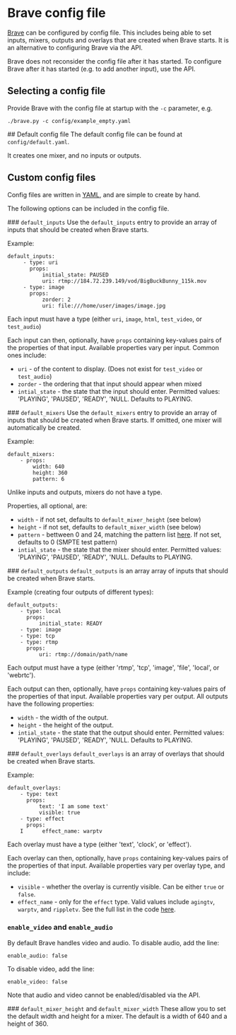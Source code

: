 # Brave config file
[Brave](../README.md) can be configured by config file.
This includes being able to set inputs, mixers, outputs and overlays that are created when Brave starts. It is an alternative to configuring Brave via the API.

Brave does not reconsider the config file after it has started. To configure Brave after it has started (e.g. to add another input), use the API.

## Selecting a config file
Provide Brave with the config file at startup with the `-c` parameter, e.g.

```
./brave.py -c config/example_empty.yaml
```

## Default config file
The default config file can be found at `config/default.yaml`.

It creates one mixer, and no inputs or outputs.

## Custom config files
Config files are written in [YAML](http://yaml.org/), and are simple to create by hand.

The following options can be included in the config file.

### `default_inputs`
Use the `default_inputs` entry to provide an array of inputs that should be created when Brave starts.

Example:

```
default_inputs:
     - type: uri
       props:
           initial_state: PAUSED
           uri: rtmp://184.72.239.149/vod/BigBuckBunny_115k.mov
     - type: image
       props:
           zorder: 2
           uri: file:///home/user/images/image.jpg
```

Each input must have a type (either `uri`, `image`, `html`, `test_video`, or `test_audio`)

Each input can then, optionally, have `props` containing key-values pairs of the properties of that input. Available properties vary per input. Common ones include:

* `uri` - of the content to display. (Does not exist for `test_video` or `test_audio`)
* `zorder` - the ordering that that input should appear when mixed
* `intial_state` - the state that the input should enter. Permitted values: 'PLAYING', 'PAUSED', 'READY', 'NULL. Defaults to PLAYING.


### `default_mixers`
Use the `default_mixers` entry to provide an array of inputs that should be created when Brave starts. If omitted, one mixer will automatically be created.


Example:

```
default_mixers:
    - props:
        width: 640
        height: 360
        pattern: 6	
```

Unlike inputs and outputs, mixers do not have a type.

Properties, all optional, are:

* `width` - if not set, defaults to `default_mixer_height` (see below)
* `height` - if not set, defaults to `default_mixer_width` (see below)
* `pattern` - bettween 0 and 24, matching the pattern list [here](https://gstreamer.freedesktop.org/data/doc/gstreamer/head/gst-plugins-base-plugins/html/gst-plugins-base-plugins-videotestsrc.html#GstVideoTestSrcPattern.members). If not set, defaults to 0 (SMPTE test pattern)
* `intial_state` - the state that the mixer should enter. Permitted values: 'PLAYING', 'PAUSED', 'READY', 'NULL. Defaults to PLAYING.

### `default_outputs`
`default_outputs` is an array array of inputs that should be created when Brave starts.

Example (creating four outputs of different types):

```
default_outputs:
    - type: local
      props:
          initial_state: READY
    - type: image
    - type: tcp
    - type: rtmp
      props:
          uri: rtmp://domain/path/name
```

Each output must have a type (either 'rtmp', 'tcp', 'image', 'file', 'local', or 'webrtc').

Each output can then, optionally, have `props` containing key-values pairs of the properties of that input. Available properties vary per output. All outputs have the following properties:

* `width` - the width of the output.
* `height` - the height of the output.
* `intial_state` - the state that the output should enter. Permitted values: 'PLAYING', 'PAUSED', 'READY', 'NULL. Defaults to PLAYING.

### `default_overlays`
`default_overlays` is an array of overlays that should be created when 
Brave starts.

Example:

```
default_overlays:
    - type: text
      props:
          text: 'I am some text'
          visible: true
    - type: effect
      props:
	I      effect_name: warptv
```

Each overlay must have a type (either 'text', 'clock', or 'effect').

Each overlay can then, optionally, have `props` containing key-values pairs of the properties of that input. Available properties vary per overlay type, and include:

* `visible` - whether the overlay is currently visible. Can be either `true` or `false`.
* `effect_name` - only for the `effect` type. Valid values include `agingtv`, `warptv`, and `rippletv`. See the full list in the code [here](../brave/overlays/effect.py).

### `enable_video` and `enable_audio`
By default Brave handles video and audio. To disable audio, add the line:

```
enable_audio: false
```

To disable video, add the line:

```
enable_video: false
```

Note that audio and video cannot be enabled/disabled via the API.

### `default_mixer_height` and `default_mixer_width`
These allow you to set the default width and height for a mixer.
The default is a width of 640 and a height of 360.

